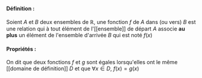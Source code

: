 #### Définition :
Soient $A$ et $B$ deux ensembles de $\mathbb R$, une fonction $f$ de $A$ dans (ou vers) $B$ est une relation qui à tout élément de l'[[ensemble]] de départ $A$ associe **au plus** un élément de l'ensemble d'arrivée $B$ qui est noté $f(x)$
#### Propriétés :

On dit que deux fonctions $f$ et $g$ sont égales lorsqu'elles ont le même [[domaine de définition]] $D$ et que $\forall x\in D,~f(x)=g(x)$


